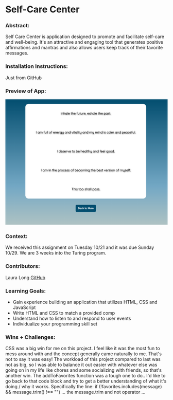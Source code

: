 # Self-Care Center 

### Abstract:
[//]: <> (Briefly describe what you built and its features. What problem is the app solving? How does this application solve that problem?)

Self Care Center is application designed to promote and facilitate self-care and well-being. It's an attractive and engaging tool that generates positive affirmations and mantras and also allows users keep track of their favorite messages.

### Installation Instructions:
[//]: <> (What steps does a person have to take to get your app cloned down and running?)
Just from GitHub

### Preview of App:
[//]: <> (Provide ONE gif or screenshot of your application - choose the "coolest" piece of functionality to show off.)

<img src='assets/screenshot.png'>

### Context:
[//]: <> (Give some context for the project here. How long did you have to work on it? How far into the Turing program are you?)

We received this assignment on Tuesday 10/21 and it was due Sunday 10/29. We are 3 weeks into the Turing program.

### Contributors:
[//]: <> (Who worked on this application? Link to their GitHubs.)

Laura Long [GitHub](https://github.com/lalonggone)

### Learning Goals:
[//]: <> (What were the learning goals of this project? What tech did you work with?)

- Gain experience building an application that utilizes HTML, CSS and JavaScript
- Write HTML and CSS to match a provided comp
- Understand how to listen to and respond to user events
- Individualize your programming skill set

### Wins + Challenges:
[//]: <> (What are 2-3 wins you have from this project? What were some challenges you faced - and how did you get over them?)

CSS was a big win for me on this project. I feel like it was the most fun to mess around with and the concept generally came naturally to me. That's not to say it was easy! The workload of this project compared to last was not as big, so I was able to balance it out easier with whatever else was going on in my life like chores and some socializing with friends, so that's another win. The addToFavorites function was a tough one to do.. I'd like to go back to that code block and try to get a better understanding of what it's doing / why it works. Specifically the line: if (!favorites.includes(message) && message.trim() !== "") ... the message.trim and not operator ...
